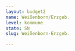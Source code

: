 ```yaml
---
layout: budget2
name: Weißenborn/Erzgeb.
level: kommune
state: SN
slug: Weißenborn-Erzgeb.

---
```



